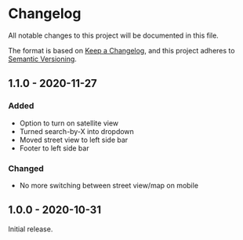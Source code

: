 # Changelog
All notable changes to this project will be documented in this file.

The format is based on [Keep a Changelog](https://keepachangelog.com/en/1.0.0/),
and this project adheres to [Semantic Versioning](https://semver.org/spec/v2.0.0.html).

## 1.1.0 - 2020-11-27

### Added

- Option to turn on satellite view
- Turned search-by-X into dropdown
- Moved street view to left side bar
- Footer to left side bar

### Changed

- No more switching between street view/map on mobile

## 1.0.0 - 2020-10-31

Initial release.